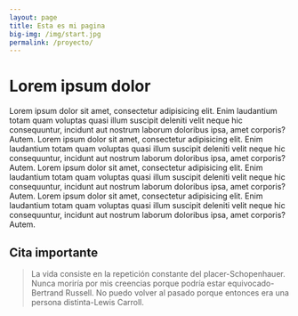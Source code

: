 ```yaml
---
layout: page
title: Esta es mi pagina
big-img: /img/start.jpg
permalink: /proyecto/
---
```


# Lorem ipsum dolor

Lorem ipsum dolor sit amet, consectetur adipisicing elit. Enim laudantium totam quam voluptas quasi illum suscipit deleniti velit neque hic consequuntur, incidunt aut nostrum laborum doloribus ipsa, amet corporis? Autem.
Lorem ipsum dolor sit amet, consectetur adipisicing elit. Enim laudantium totam quam voluptas quasi illum suscipit deleniti velit neque hic consequuntur, incidunt aut nostrum laborum doloribus ipsa, amet corporis? Autem.
Lorem ipsum dolor sit amet, consectetur adipisicing elit. Enim laudantium totam quam voluptas quasi illum suscipit deleniti velit neque hic consequuntur, incidunt aut nostrum laborum doloribus ipsa, amet corporis? Autem.
Lorem ipsum dolor sit amet, consectetur adipisicing elit. Enim laudantium totam quam voluptas quasi illum suscipit deleniti velit neque hic consequuntur, incidunt aut nostrum laborum doloribus ipsa, amet corporis? Autem.

## Cita importante

>La vida consiste en la repetición constante del placer-Schopenhauer.
>Nunca moriría por mis creencias porque podría estar equivocado-Bertrand Russell.
>No puedo volver al pasado porque entonces era una persona distinta-Lewis Carroll.
